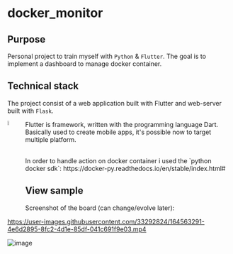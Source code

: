 # docker_monitor

## Purpose
Personal project to train myself with `Python` & `Flutter`.
The goal is to implement a dashboard to manage docker container.

## Technical stack
The project consist of a web application built with Flutter and web-server built with `Flask`.

<img style="display:inline-block;float:left;margin-right:15px;" width="5%" height="5%" src="https://user-images.githubusercontent.com/33292824/209481807-5d99a426-6617-4f2a-a13a-f5dcecf0981f.png">Flutter is framework, written with the programming language Dart. Basically used to create mobile apps, it's possible now to target multiple platform.

<br/>
In order to handle action on docker container i used the `python docker sdk`: https://docker-py.readthedocs.io/en/stable/index.html# <br/>

## View sample
Screenshot of the board (can change/evolve later):



https://user-images.githubusercontent.com/33292824/164563291-4e6d2895-8fc2-4d1e-85df-041c691f9e03.mp4


![image](https://user-images.githubusercontent.com/33292824/181935982-8df27423-7cc3-4cec-8de6-7cf2f8e0bb51.png)
